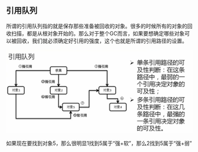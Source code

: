 ## 引用队列

所谓的引用队列指的就是保存那些准备被回收的对象。很多的时候所有的对象的回收扫描，都是从根对象开始的。那么对于整个GC而言，如果要想确定哪些对象可以被回收，我们就必须确定好引用的强度，这个也就是所谓的引用路径的设置。

![](/assets/3781517409661_.pic_hd.jpg)

如果现在要找到对象5，那么很明显1找到5属于“强+软”，那么2找到5属于“强+弱”